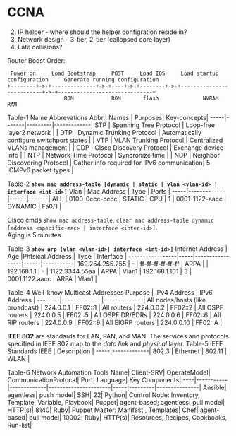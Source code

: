 # CCNA
2. IP helper - where should the helper configration reside in?
12. Network design - 3-tier, 2-tier (callopsed core layer)
15. Late collisions?

Router Boost Order:
```
 Power on     Load Bootstrap     POST     Load IOS     Load startup configuration     Generate running configuration
+--------+->-+--------------+->-+----+->-+--------+->-+--------------------------+->-+------------------------------+
                  ROM            ROM       flash              NVRAM                              RAM
```

Table-1 Name Abbrevations
Abbr.| Names | Purposes| Key-concepts|
-----|-------|---------|-------------|
STP  | Spanning Tree Protocol | Loop-free layer2 network | |
DTP  | Dynamic Trunking Protocol | Automatically configure switchport states | |
VTP  | VLAN Trunking Protocol | Centralized VLANs management | |
CDP  | CIsco Discovery Protocol | Exchange device info | |
NTP  | Network Time Protocol | Syncronize time | |
NDP  | Neighbor Discovering Protocol | Gather info required for IPv6 communication| 5 ICMPv6 packet types |

Table-2 **`show mac address-table [dynamic | static | vlan <vlan-id> | interface <int-id>]`**
Vlan | Mac Address | Type | Ports |
-----|-------------|------|-------|
ALL | 0100-0ccc-cccc | STATIC | CPU |
1 | 0001-1122-aacc | DYNAMIC | Fa0/1 |

Cisco cmds `show mac address-table`, `clear mac address-table dynamic [address <specific-mac> | interface <inter-id>]`.  
Aging is 5 minutes.

Table-3 **`show arp [vlan <vlan-id>| interface <int-id>]`**
Internet Address | Age |Phtsical Address | Type | Interface |
-----------------|-----|-----------------|------|-----------|
169.254.255.255 | - | ff-ff-ff-ff-ff-ff | ARPA |  |
192.168.1.1 | - | 1122.3344.55aa | ARPA | Vlan1 |
192.168.1.101 | 3 | 0001.1122.aacc | ARPA | Vlan1 |

Table-4 Well-know Multicast Addresses
Purpose | IPv4 Address | IPv6 Address |
--------|--------------|--------------|
All nodes/hosts (like broadcast) | 224.0.0.1 | FF02::1 |
All routers | 224.0.0.2 | FF02::2 |
All OSPF routers | 224.0.0.5 | FF02::5 |
All OSPF DR/BDRs | 224.0.0.6 | FF02::6 |
All RIP routers | 224.0.0.9 | FF02::9 |
All EIGRP routers | 224.0.0.10 | FF02::A |

**IEEE 802** are standards for LAN, PAN, and MAN. The services and protocols specified in IEEE 802 map to the _data link_ and _physical_ layer.
Table-5 IEEE Standards
IEEE | Description |
-----|-------------|
802.3 | Ethernet |
802.11 | WLAN |

Table-6 Network Automation Tools
Name| Client-SRV| OperateModel| CommunicationProtocal| Port| Language| Key Components|
----|-----------|-------------|----------------------|-----|---------|---------------|
Ansible| agentless| push model| SSH| 22| Python| Control Node: Inventory, Template, Variable, Playbook|
Puppet| agent-based; agentless| pull model| HTTP(s)| 8140| Ruby| Puppet Master: Manifest , Templates|
Chef| agent-based| pull model| 10002| Ruby| HTTP(s)| Resources, Recipes, Cookbooks, Run-list|
